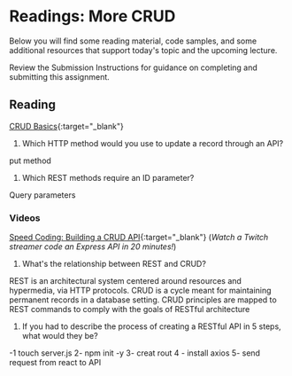 # Readings: More CRUD

Below you will find some reading material, code samples, and some additional resources that support today's topic and the upcoming lecture.

Review the Submission Instructions for guidance on completing and submitting this assignment.

## Reading

[CRUD Basics](https://medium.com/geekculture/crud-operations-explained-2a44096e9c88){:target="_blank"}

   1. Which HTTP method would you use to update a record through an API?

put method 

   1. Which REST methods require an ID parameter?

   Query parameters 

### Videos

[Speed Coding: Building a CRUD API](https://www.youtube.com/watch?v=EzNcBhSv1Wo){:target="_blank"} (*Watch a Twitch streamer code an Express API in 20 minutes!*)

  1. What's the relationship between REST and CRUD?

  REST is an architectural system centered around resources and hypermedia, via HTTP protocols. CRUD is a cycle meant for maintaining permanent records in a database setting. CRUD principles are mapped to REST commands to comply with the goals of RESTful architecture

  1. If you had to describe the process of creating a RESTful API in 5 steps, what would they be?

-1 touch server.js 
2- npm init -y
3- creat rout 
4 - install  axios
5- send request from react to API  